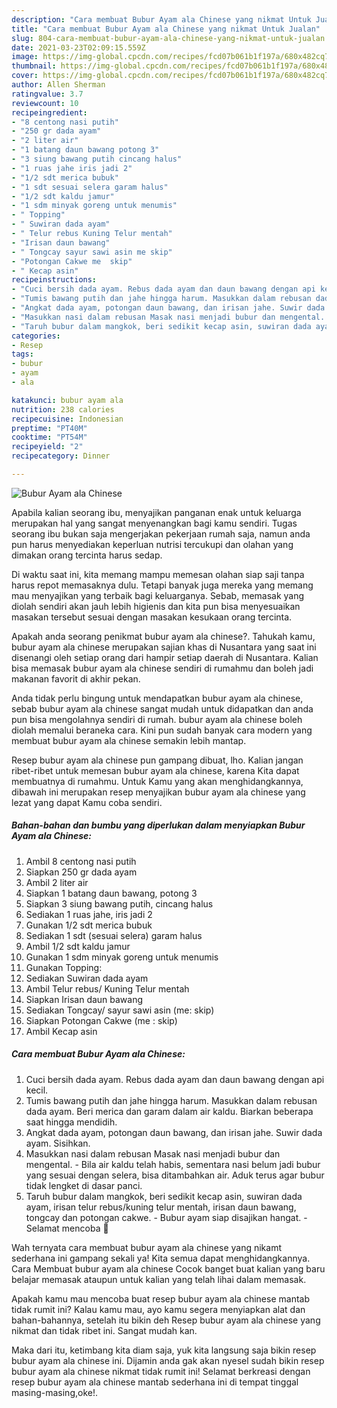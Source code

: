```yaml
---
description: "Cara membuat Bubur Ayam ala Chinese yang nikmat Untuk Jualan"
title: "Cara membuat Bubur Ayam ala Chinese yang nikmat Untuk Jualan"
slug: 804-cara-membuat-bubur-ayam-ala-chinese-yang-nikmat-untuk-jualan
date: 2021-03-23T02:09:15.559Z
image: https://img-global.cpcdn.com/recipes/fcd07b061b1f197a/680x482cq70/bubur-ayam-ala-chinese-foto-resep-utama.jpg
thumbnail: https://img-global.cpcdn.com/recipes/fcd07b061b1f197a/680x482cq70/bubur-ayam-ala-chinese-foto-resep-utama.jpg
cover: https://img-global.cpcdn.com/recipes/fcd07b061b1f197a/680x482cq70/bubur-ayam-ala-chinese-foto-resep-utama.jpg
author: Allen Sherman
ratingvalue: 3.7
reviewcount: 10
recipeingredient:
- "8 centong nasi putih"
- "250 gr dada ayam"
- "2 liter air"
- "1 batang daun bawang potong 3"
- "3 siung bawang putih cincang halus"
- "1 ruas jahe iris jadi 2"
- "1/2 sdt merica bubuk"
- "1 sdt sesuai selera garam halus"
- "1/2 sdt kaldu jamur"
- "1 sdm minyak goreng untuk menumis"
- " Topping"
- " Suwiran dada ayam"
- " Telur rebus Kuning Telur mentah"
- "Irisan daun bawang"
- " Tongcay sayur sawi asin me skip"
- "Potongan Cakwe me  skip"
- " Kecap asin"
recipeinstructions:
- "Cuci bersih dada ayam. Rebus dada ayam dan daun bawang dengan api kecil."
- "Tumis bawang putih dan jahe hingga harum. Masukkan dalam rebusan dada ayam. Beri merica dan garam dalam air kaldu. Biarkan beberapa saat hingga mendidih."
- "Angkat dada ayam, potongan daun bawang, dan irisan jahe. Suwir dada ayam. Sisihkan."
- "Masukkan nasi dalam rebusan Masak nasi menjadi bubur dan mengental. Bila air kaldu telah habis, sementara nasi belum jadi bubur yang sesuai dengan selera, bisa ditambahkan air. Aduk terus agar bubur tidak lengket di dasar panci."
- "Taruh bubur dalam mangkok, beri sedikit kecap asin, suwiran dada ayam, irisan telur rebus/kuning telur mentah, irisan daun bawang, tongcay dan potongan cakwe. Bubur ayam siap disajikan hangat. Selamat mencoba 💐"
categories:
- Resep
tags:
- bubur
- ayam
- ala

katakunci: bubur ayam ala 
nutrition: 238 calories
recipecuisine: Indonesian
preptime: "PT40M"
cooktime: "PT54M"
recipeyield: "2"
recipecategory: Dinner

---
```



![Bubur Ayam ala Chinese](https://img-global.cpcdn.com/recipes/fcd07b061b1f197a/680x482cq70/bubur-ayam-ala-chinese-foto-resep-utama.jpg)

Apabila kalian seorang ibu, menyajikan panganan enak untuk keluarga merupakan hal yang sangat menyenangkan bagi kamu sendiri. Tugas seorang ibu bukan saja mengerjakan pekerjaan rumah saja, namun anda pun harus menyediakan keperluan nutrisi tercukupi dan olahan yang dimakan orang tercinta harus sedap.

Di waktu  saat ini, kita memang mampu memesan olahan siap saji tanpa harus repot memasaknya dulu. Tetapi banyak juga mereka yang memang mau menyajikan yang terbaik bagi keluarganya. Sebab, memasak yang diolah sendiri akan jauh lebih higienis dan kita pun bisa menyesuaikan masakan tersebut sesuai dengan masakan kesukaan orang tercinta. 



Apakah anda seorang penikmat bubur ayam ala chinese?. Tahukah kamu, bubur ayam ala chinese merupakan sajian khas di Nusantara yang saat ini disenangi oleh setiap orang dari hampir setiap daerah di Nusantara. Kalian bisa memasak bubur ayam ala chinese sendiri di rumahmu dan boleh jadi makanan favorit di akhir pekan.

Anda tidak perlu bingung untuk mendapatkan bubur ayam ala chinese, sebab bubur ayam ala chinese sangat mudah untuk didapatkan dan anda pun bisa mengolahnya sendiri di rumah. bubur ayam ala chinese boleh diolah memalui beraneka cara. Kini pun sudah banyak cara modern yang membuat bubur ayam ala chinese semakin lebih mantap.

Resep bubur ayam ala chinese pun gampang dibuat, lho. Kalian jangan ribet-ribet untuk memesan bubur ayam ala chinese, karena Kita dapat membuatnya di rumahmu. Untuk Kamu yang akan menghidangkannya, dibawah ini merupakan resep menyajikan bubur ayam ala chinese yang lezat yang dapat Kamu coba sendiri.

<!--inarticleads1-->

##### Bahan-bahan dan bumbu yang diperlukan dalam menyiapkan Bubur Ayam ala Chinese:

1. Ambil 8 centong nasi putih
1. Siapkan 250 gr dada ayam
1. Ambil 2 liter air
1. Siapkan 1 batang daun bawang, potong 3
1. Siapkan 3 siung bawang putih, cincang halus
1. Sediakan 1 ruas jahe, iris jadi 2
1. Gunakan 1/2 sdt merica bubuk
1. Sediakan 1 sdt (sesuai selera) garam halus
1. Ambil 1/2 sdt kaldu jamur
1. Gunakan 1 sdm minyak goreng untuk menumis
1. Gunakan  Topping:
1. Sediakan  Suwiran dada ayam
1. Ambil  Telur rebus/ Kuning Telur mentah
1. Siapkan Irisan daun bawang
1. Sediakan  Tongcay/ sayur sawi asin (me: skip)
1. Siapkan Potongan Cakwe (me : skip)
1. Ambil  Kecap asin




<!--inarticleads2-->

##### Cara membuat Bubur Ayam ala Chinese:

1. Cuci bersih dada ayam. Rebus dada ayam dan daun bawang dengan api kecil.
1. Tumis bawang putih dan jahe hingga harum. Masukkan dalam rebusan dada ayam. Beri merica dan garam dalam air kaldu. Biarkan beberapa saat hingga mendidih.
1. Angkat dada ayam, potongan daun bawang, dan irisan jahe. Suwir dada ayam. Sisihkan.
1. Masukkan nasi dalam rebusan Masak nasi menjadi bubur dan mengental. - Bila air kaldu telah habis, sementara nasi belum jadi bubur yang sesuai dengan selera, bisa ditambahkan air. Aduk terus agar bubur tidak lengket di dasar panci.
1. Taruh bubur dalam mangkok, beri sedikit kecap asin, suwiran dada ayam, irisan telur rebus/kuning telur mentah, irisan daun bawang, tongcay dan potongan cakwe. - Bubur ayam siap disajikan hangat. - Selamat mencoba 💐




Wah ternyata cara membuat bubur ayam ala chinese yang nikamt sederhana ini gampang sekali ya! Kita semua dapat menghidangkannya. Cara Membuat bubur ayam ala chinese Cocok banget buat kalian yang baru belajar memasak ataupun untuk kalian yang telah lihai dalam memasak.

Apakah kamu mau mencoba buat resep bubur ayam ala chinese mantab tidak rumit ini? Kalau kamu mau, ayo kamu segera menyiapkan alat dan bahan-bahannya, setelah itu bikin deh Resep bubur ayam ala chinese yang nikmat dan tidak ribet ini. Sangat mudah kan. 

Maka dari itu, ketimbang kita diam saja, yuk kita langsung saja bikin resep bubur ayam ala chinese ini. Dijamin anda gak akan nyesel sudah bikin resep bubur ayam ala chinese nikmat tidak rumit ini! Selamat berkreasi dengan resep bubur ayam ala chinese mantab sederhana ini di tempat tinggal masing-masing,oke!.

